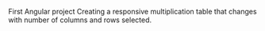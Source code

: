 First Angular project
Creating a responsive multiplication table that changes with number of columns and rows selected.

